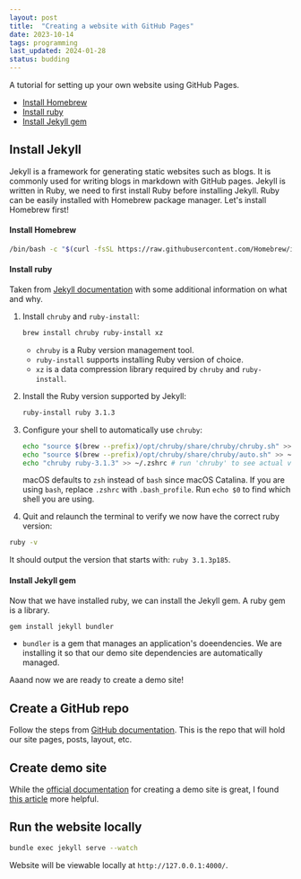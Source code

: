 ```yaml
---
layout: post
title:  "Creating a website with GitHub Pages"
date: 2023-10-14
tags: programming
last_updated: 2024-01-28
status: budding
---
```


A tutorial for setting up your own website using GitHub Pages.
- [Install Homebrew](#install-homebrew)
- [Install ruby](#install-ruby)
- [Install Jekyll gem](#install-jekyll-gem)



## Install Jekyll

Jekyll is a framework for generating static websites such as blogs. It is commonly used for writing blogs in markdown with GitHub pages. Jekyll is written in Ruby, we need to first install Ruby before installing Jekyll. Ruby can be easily installed with Homebrew package manager. Let's install Homebrew first! 

#### Install Homebrew

```bash
/bin/bash -c "$(curl -fsSL https://raw.githubusercontent.com/Homebrew/install/HEAD/install.sh)"
```

#### Install ruby

Taken from [Jekyll documentation](https://jekyllrb.com/docs/installation/macos/) with some additional information on what and why.

1. Install `chruby` and `ruby-install`:
    ```bash
    brew install chruby ruby-install xz
    ```

    - `chruby` is a Ruby version management tool. 
    - `ruby-install` supports installing Ruby version of choice.
    - `xz` is a data compression library required by `chruby` and `ruby-install`.

2. Install the Ruby version supported by Jekyll:
    ```bash
    ruby-install ruby 3.1.3
    ```
3. Configure your shell to automatically use `chruby`:
    ```bash
    echo "source $(brew --prefix)/opt/chruby/share/chruby/chruby.sh" >> ~/.zshrc
    echo "source $(brew --prefix)/opt/chruby/share/chruby/auto.sh" >> ~/.zshrc
    echo "chruby ruby-3.1.3" >> ~/.zshrc # run 'chruby' to see actual version
    ```
    macOS defaults to `zsh` instead of `bash` since macOS Catalina. If you are using `bash`, replace `.zshrc` with `.bash_profile`. Run `echo $0` to find which shell you are using.
4. Quit and relaunch the terminal to verify we now have the correct ruby version:
  ```bash
  ruby -v
  ```
  It should output the version that starts with: `ruby 3.1.3p185`.

#### Install Jekyll gem

Now that we have installed ruby, we can install the Jekyll gem. A ruby gem is a library.

```bash
gem install jekyll bundler
```

- `bundler` is a gem that manages an application's doeendencies. We are installing it so that our demo site dependencies are automatically managed.

Aaand now we are ready to create a demo site!

## Create a GitHub repo

Follow the steps from [GitHub documentation](https://docs.github.com/en/pages/getting-started-with-github-pages/creating-a-github-pages-site). This is the repo that will hold our site pages, posts, layout, etc.


## Create demo site

While the [official documentation](https://docs.github.com/en/pages/setting-up-a-github-pages-site-with-jekyll/creating-a-github-pages-site-with-jekyll) for creating a demo site is great, I found [this article](https://programminghistorian.org/en/lessons/building-static-sites-with-jekyll-github-pages) more helpful.

## Run the website locally

```bash
bundle exec jekyll serve --watch
```

Website will be viewable locally at `http://127.0.0.1:4000/`.